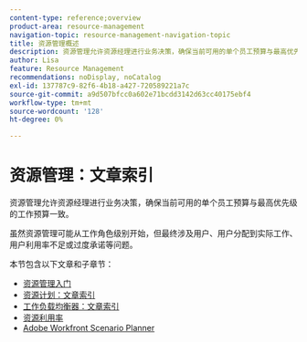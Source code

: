 ```yaml
---
content-type: reference;overview
product-area: resource-management
navigation-topic: resource-management-navigation-topic
title: 资源管理概述
description: 资源管理允许资源经理进行业务决策，确保当前可用的单个员工预算与最高优先级的工作预算一致。 虽然资源管理可能从工作角色级别开始，但最终它涉及到用户及其利用率不足或过度承诺的问题。
author: Lisa
feature: Resource Management
recommendations: noDisplay, noCatalog
exl-id: 137787c9-82f6-4b18-a427-720589221a7c
source-git-commit: a9d507bfcc0a602e71bcdd3142d63cc40175ebf4
workflow-type: tm+mt
source-wordcount: '128'
ht-degree: 0%

---
```


# 资源管理：文章索引

<!--Audited: 01/2024-->

资源管理允许资源经理进行业务决策，确保当前可用的单个员工预算与最高优先级的工作预算一致。

虽然资源管理可能从工作角色级别开始，但最终涉及用户、用户分配到实际工作、用户利用率不足或过度承诺等问题。

本节包含以下文章和子章节：

* [资源管理入门](../../resource-mgmt/resource-mgmt-overview/get-started-resource-management.md)
* [资源计划：文章索引](/help/quicksilver/resource-mgmt/resource-planning/resource-planning-overview.md)
* [工作负载均衡器：文章索引](/help/quicksilver/resource-mgmt/workload-balancer/workload-balancer.md)
* [资源利用率](/help/quicksilver/resource-mgmt/resource-utilization/resource-utilization.md)
* [Adobe Workfront Scenario Planner](/help/quicksilver/scenario-planner/scenario-planning.md)




